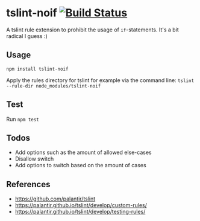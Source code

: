 # tslint-noif [![Build Status](https://travis-ci.org/anmuel/tslint-noif.svg?branch=master)](https://travis-ci.org/anmuel/tslint-noif)

A tslint rule extension to prohibit the usage of `if`-statements.
It's a bit radical I guess :)

## Usage

`npm install tslint-noif`

Apply the rules directory for tslint for example via the command line:
`tslint --rule-dir node_modules/tslint-noif`

## Test

Run `npm test`

## Todos

* Add options such as the amount of allowed else-cases
* Disallow switch
* Add options to switch based on the amount of cases

## References

* https://github.com/palantir/tslint
* https://palantir.github.io/tslint/develop/custom-rules/
* https://palantir.github.io/tslint/develop/testing-rules/
